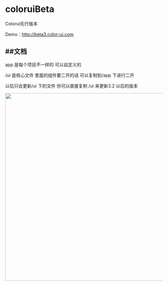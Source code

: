 # coloruiBeta
Colorui先行版本

Demo：http://beta3.color-ui.com

##文档
-------

app 是每个项目不一样的 可以自定义的

/ui 是核心文件 里面的组件要二开的话 可以复制到/app 下进行二开

以后只会更新/ui 下的文件 你可以直接复制 /ui 来更新3.2 以后的版本



<p align="center"><img src="https://cos.color-ui.com/web/yehv3.jpgg" alt="" style="max-width:100%;" width="600"></p>
